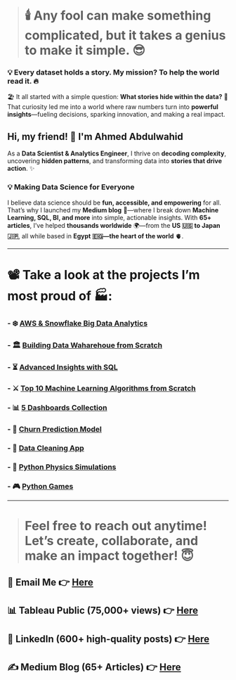 > # 🕯️ **Any fool can make something complicated, but it takes a genius to make it simple.** 😎  

### 💡 Every dataset holds a story. My mission? **To help the world read it.** 🔥  

🏖️ It all started with a simple question: **What stories hide within the data?** 🤔 That curiosity led me into a world where raw numbers turn into **powerful insights**—fueling decisions, sparking innovation, and making a real impact.    

## Hi, my friend! 👋 I'm **Ahmed Abdulwahid**  

As a **Data Scientist & Analytics Engineer**, I thrive on **decoding complexity**, uncovering **hidden patterns**, and transforming data into **stories that drive action**. ✨  

### 💡 **Making Data Science for Everyone**  
I believe data science should be **fun, accessible, and empowering** for all. That’s why I launched my **Medium blog** 📃—where I break down **Machine Learning, SQL, BI, and more** into simple, actionable insights. With **65+ articles**, I’ve helped **thousands worldwide** 🌍—from the **US 🇺🇸 to Japan 🇯🇵**, all while based in **Egypt 🇪🇬—the heart of the world** 🫀.  


---

# 📽️ Take a look at the projects I’m most proud of 🏭:

### - ❄️ [**AWS & Snowflake Big Data Analytics**](https://github.com/AhmedAbdulWahid-Data/AWS_Snowflake_Project/tree/main)

### - 🏛️ [**Building Data Waharehoue from Scratch**](https://github.com/AhmedAbdulWahid-Data/Data_Warehouse_from_Scratch)

### - ⏳ [**Advanced Insights with SQL**](https://github.com/AhmedAbdulWahid-Data/Advanced_Insights_with_SQL/tree/main)

### - ⚔️ [**Top 10 Machine Learning Algorithms from Scratch**](https://github.com/AhmedAbdulWahid-Data/Top_10_ML_Algorithms)
  
### - 📊 [**5 Dashboards Collection**](https://github.com/AhmedAbdulWahid-Data/Top_5_Dashboards)
  
### - 🤖 [**Churn Prediction Model**](https://github.com/AhmedAbdulWahid-Data/Customer_Churn_Prediction)
  
### - 🧼 [**Data Cleaning App**](https://github.com/AhmedAbdulWahid-Data/Data_Cleaner_app)

### - 🔭 [**Python Physics Simulations**](https://github.com/AhmedAbdulWahid-Data/Python_Physics)
  
### - 🎮 [**Python Games**](https://github.com/AhmedAbdulWahid-Data/Python_Games)


---

> # Feel free to reach out anytime! Let’s create, collaborate, and make an impact together! 😇   

## 📧 Email Me 👉 [Here](mailto:ahmedabdulwahid.data@gmail.com)

## 📊 Tableau Public (75,000+ views) 👉 [Here](https://public.tableau.com/app/profile/ahmed.abdul.wahid/vizzes)

## 💼 LinkedIn (600+ high-quality posts) 👉 [Here](https://www.linkedin.com/in/ahmed-abdulwahid/)

## ✍️ Medium Blog (65+ Articles) 👉 [Here](https://medium.com/@ahmedabdulwahid.data)



